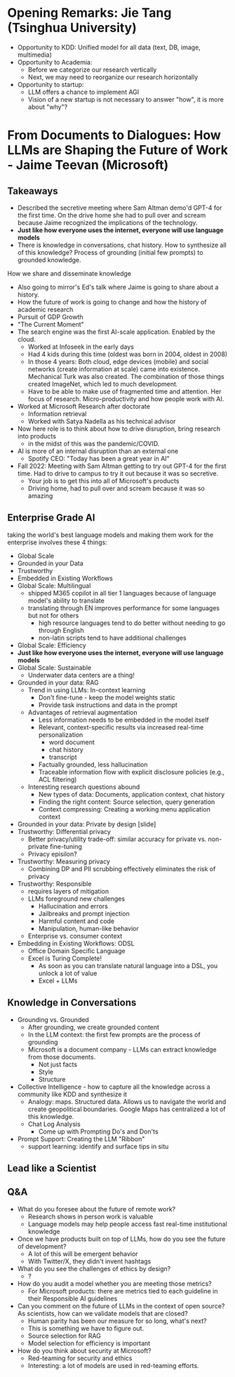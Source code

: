 # Opening Remarks: Jie Tang (Tsinghua University)

- Opportunity to KDD: Unified model for all data (text, DB, image, multimedia)
- Opportunity to Academia: 
  - Before we categorize our research vertically
  - Next, we may need to reorganize our research horizontally
- Opportunity to startup:
  - LLM offers a chance to implement AGI
  - Vision of a new startup is not necessary to answer "how", it is more about "why"?

# From Documents to Dialogues: How LLMs are Shaping the Future of Work - Jaime Teevan (Microsoft)

## Takeaways

- Described the secretive meeting where Sam Altman demo'd GPT-4 for the first time. On the drive home she had to pull over and scream because Jaime recognized the implications of the technology.
- **Just like how everyone uses the internet, everyone will use language models**
- There is knowledge in conversations, chat history. How to synthesize all of this knowledge? Process of grounding (initial few prompts) to grounded knowledge.

How we share and disseminate knowledge

- Also going to mirror's Ed's talk where Jaime is going to share about a history.
- How the future of work is going to change and how the history of academic research
- Pursuit of GDP Growth 
- "The Current Moment"
- The search engine was the first AI-scale application. Enabled by the cloud.
  - Worked at Infoseek in the early days
  - Had 4 kids during this time (oldest was born in 2004, oldest in 2008)
  - In those 4 years: Both cloud, edge devices (mobile) and social networks (create information at scale) came into existence. Mechanical Turk was also created. The combination of those things created ImageNet, which led to much development.
  - Have to be able to make use of fragmented time and attention. Her focus of research. Micro-productivity and how people work with AI.
- Worked at Microsoft Research after doctorate
  - Information retrieval
  - Worked with Satya Nadella as his technical advisor
- Now here role is to think about how to drive disruption, bring research into products
  - in the midst of this was the pandemic/COVID.
- AI is more of an internal disruption than an external one
  - Spotify CEO: "Today has been a great year in AI"
- Fall 2022: Meeting with Sam Altman getting to try out GPT-4 for the first time. Had to drive to campus to try it out because it was so secretive.
  - Your job is to get this into all of Microsoft's products
  - Driving home, had to pull over and scream because it was so amazing

## Enterprise Grade AI
taking the world's best language models and making them work for the enterprise involves these 4 things:
  - Global Scale
  - Grounded in your Data
  - Trustworthy
  - Embedded in Existing Workflows
- Global Scale: Multilingual
  - shipped M365 copilot in all tier 1 languages because of language model's ability to translate
  - translating through EN improves performance for some languages but not for others
    - high resource languages tend to do better without needing to go through English
    - non-latin scripts tend to have additional challenges
- Global Scale: Efficiency
- **Just like how everyone uses the internet, everyone will use language models**
- Global Scale: Sustainable
  - Underwater data centers are a thing!
- Grounded in your data: RAG 
  - Trend in using LLMs: In-context learning
    - Don't fine-tune - keep the model weights static
    - Provide task instructions and data in the prompt
  - Advantages of retrieval augmentation
    - Less information needs to be embedded in the model itself
    - Relevant, context-specific results via increased real-time 
    personalization
      - word document
      - chat history
      - transcript
    - Factually grounded, less hallucination
    - Traceable information flow with explicit disclosure policies (e.g., ACL filtering)
  - Interesting research questions abound
    - New types of data: Documents, application context, chat history
    - Finding the right content: Source selection, query generation
    - Context compressing: Creating a working menu application context   
- Grounded in your data: Private by design [slide]
- Trustworthy: Differential privacy
  - Better privacy/utility trade-off: similar accuracy for private vs. non-private fine-tuning
  - Privacy episilon?
- Trustworthy: Measuring privacy
  - Combining DP and PII scrubbing effectively eliminates the risk of privacy
- Trustworthy: Responsible
  - requires layers of mitigation
  - LLMs foreground new challenges
    - Hallucination and errors
    - Jailbreaks and prompt injection
    - Harmful content and code
    - Manipulation, human-like behavior
  - Enterprise vs. consumer context
- Embedding in Existing Workflows: ODSL
  - Office Domain Specific Language
  - Excel is Turing Complete!
    - As soon as you can translate natural language into a DSL, you unlock a lot of value
    - Excel + LLMs

## Knowledge in Conversations

- Grounding vs. Grounded
  - After grounding, we create grounded content
  - In the LLM context: the first few prompts are the process of grounding
  - Microsoft is a document company - LLMs can extract knowledge from those documents. 
    - Not just facts
    - Style
    - Structure
- Collective Intelligence - how to capture all the knowledge across a community like KDD and synthesize it
  - Analogy: maps. Structured data. Allows us to navigate the world and create geopolitical boundaries. Google Maps has centralized a lot of this knowledge. 
  - Chat Log Analysis
    - Come up with Prompting Do's and Don'ts
- Prompt Support: Creating the LLM "Ribbon"
  - support learning: identify and surface tips in situ

## Lead like a Scientist

## Q&A
- What do you foresee about the future of remote work?
  - Research shows in person work is valuable
  - Language models may help people access fast real-time institutional knowledge 
- Once we have products built on top of LLMs, how do you see the future of development?
  - A lot of this will be emergent behavior
  - With Twitter/X, they didn't invent hashtags
- What do you see the challenges of ethics by design?
  - ?
- How do you audit a model whether you are meeting those metrics?
  - For Microsoft products: there are metrics tied to each guideline in their Responsible AI guidelines
- Can you comment on the future of LLMs in the context of open source? As scientists, how can we validate models that are closed?
  - Human parity has been our measure for so long, what's next?
  - This is something we have to figure out.
  - Source selection for RAG
  - Model selection for efficiency is important
- How do you think about security at Microsoft?
   - Red-teaming for security and ethics
   - Interesting: a lot of models are used in red-teaming efforts.